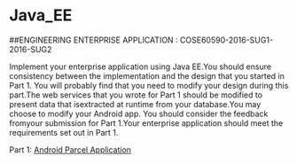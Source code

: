 # Java_EE
##ENGINEERING ENTERPRISE APPLICATION : COSE60590-2016-SUG1-2016-SUG2

Implement your enterprise application using Java EE.You should ensure consistency between the implementation and the design that you
started in Part 1. You will probably find that you need to modify your design during this part.The web services that you wrote for Part 1 should be modified to present data that isextracted at runtime from your database.You may choose to modify your Android app. You should consider the feedback fromyour submission for Part 1.Your enterprise application should meet the requirements set out in Part 1.

Part 1: [Android Parcel Application](https://github.com/GiovanniL19/Parcel-Delivery-System)
